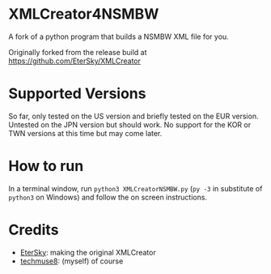 # XMLCreator4NSMBW
A fork of a python program that builds a NSMBW XML file for you.

Originally forked from the release build at https://github.com/EterSky/XMLCreator

# Supported Versions
So far, only tested on the US version and briefly tested on the EUR version. Untested on the JPN version but should work. No support for the KOR or TWN versions at this time but may come later.

# How to run

In a terminal window, run `python3 XMLCreatorNSMBW.py` (`py -3` in substitute of `python3` on Windows) and follow the on screen instructions.

# Credits
- [EterSky](https://github.com/EterSky): making the original XMLCreator
- [techmuse8](https://github.com/techmuse8): (myself) of course
